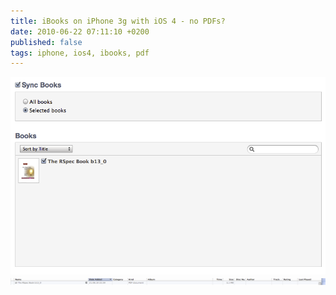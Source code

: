 ```yaml
---
title: iBooks on iPhone 3g with iOS 4 - no PDFs?
date: 2010-06-22 07:11:10 +0200
published: false
tags: iphone, ios4, ibooks, pdf
---
```


![Screenshot](ibooks-ios4-1.png 'Screenshot')
![Screenshot](ibooks-ios4-2.png 'Screenshot')
